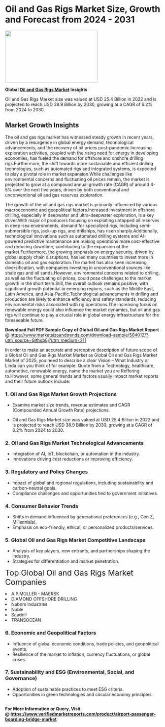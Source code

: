 <H1>Oil and Gas Rigs Market Size, Growth and Forecast from 2024 - 2031</H1><img class="aligncenter size-medium wp-image-584254" src="https://thirdeyenews.in/wp-content/uploads/2024/09/Global-Market-Research-300x168.jpeg" alt="" width="300" height="168" /><p><strong>Global&nbsp;<a href="https://www.marketsizeandtrends.com/download-sample/504012/?utm_source=Github8j?utm_medium=211">Oil and Gas Rigs Market</a> Insights</strong></p><p>Oil and Gas Rigs Market size was valued at USD 25.4 Billion in 2022 and is projected to reach USD 38.9 Billion by 2030, growing at a CAGR of 6.2% from 2024 to 2030.</p><p><h2>Market Growth Insights</h2> <p>The oil and gas rigs market has witnessed steady growth in recent years, driven by a resurgence in global energy demand, technological advancements, and the recovery of oil prices post-pandemic.Increasing exploration activities, coupled with the rising need for energy in developing economies, has fueled the demand for offshore and onshore drilling rigs.Furthermore, the shift towards more sustainable and efficient drilling technologies, such as automated rigs and integrated systems, is expected to play a pivotal role in market expansion.While challenges like environmental concerns and fluctuating oil prices remain, the market is projected to grow at a compound annual growth rate (CAGR) of around 4-5% over the next five years, driven by both conventional and unconventional oil and gas reserves exploration.</p> <p>The growth of the oil and gas rigs market is primarily influenced by various macroeconomic and geopolitical factors.Increased investment in offshore drilling, especially in deepwater and ultra-deepwater exploration, is a key driver.With major oil producers focusing on exploiting untapped oil reserves in deep-sea environments, demand for specialized rigs, including semi-submersible rigs, jack-up rigs, and drillships, has risen sharply.Additionally, technological innovations such as automated drilling systems and AI-powered predictive maintenance are making operations more cost-effective and reducing downtime, contributing to the expansion of the market.Furthermore, the growing emphasis on energy security, driven by global supply chain disruptions, has led many countries to invest more in domestic oil and gas exploration.The market has also seen increasing diversification, with companies investing in unconventional sources like shale gas and oil sands.However, environmental concerns related to drilling, as well as the fluctuating oil prices, could pose challenges to the market growth in the short term.Still, the overall outlook remains positive, with significant growth potential in emerging regions, such as the Middle East, Latin America, and Asia-Pacific.Technological advancements in drilling and production are likely to enhance efficiency and safety standards, reducing environmental risks associated with rig operations.The increasing focus on renewable energy could also influence the market dynamics, but oil and gas rigs will continue to play a crucial role in global energy infrastructure for the foreseeable future.</p> <p></p><p><span class=""><strong>Download Full PDF Sample Copy of Global Oil and Gas Rigs Market Report</strong> @ <a href="https://www.marketsizeandtrends.com/download-sample/504012/?utm_source=Github8j?utm_medium=211" target="_blank">https://www.marketsizeandtrends.com/download-sample/504012/?utm_source=Github8j?utm_medium=211</a></span></p><p>In order to make an accurate and perceptive description of future scope of a Global&nbsp;Oil and Gas Rigs Market Market as Global&nbsp;Oil and Gas Rigs Market Market of 2025, you need to describe a clear Vision &ndash; What Industry or Linda can you think of for example: Quote from a Technology, healthcare, automotive, renewable energy, name the market you are Reffering to.However, some general trends and factors usually impact market reports and their future outlook include:</p><h3>1.&nbsp;<strong>Oil and Gas Rigs Market Growth Projections</strong></h3><ul><li>Examine market size trends, revenue estimates and CAGR (Compounded Annual Growth Rate) projections.</li><li><p>Oil and Gas Rigs Market size was valued at USD 25.4 Billion in 2022 and is projected to reach USD 38.9 Billion by 2030, growing at a CAGR of 6.2% from 2024 to 2030.</p></li></ul><h3>2.&nbsp;<strong>Oil and Gas Rigs Market Technological Advancements</strong></h3><ul><li>Integration of AI, IoT, blockchain, or automation in the industry.</li><li>Innovations driving cost reductions or improving efficiency.</li></ul><h3>3.&nbsp;<strong>Regulatory and Policy Changes</strong></h3><ul><li>Impact of global and regional regulations, including sustainability and carbon-neutral goals.</li><li>Compliance challenges and opportunities tied to government initiatives.</li></ul><h3>4.&nbsp;<strong>Consumer Behavior Trends</strong></h3><ul><li>Shifts in demand influenced by generational preferences (e.g., Gen Z, Millennials).</li><li>Emphasis on eco-friendly, ethical, or personalized products/services.</li></ul><h3>5.&nbsp;<strong>Global Oil and Gas Rigs Market Competitive Landscape</strong></h3><ul><li>Analysis of key players, new entrants, and partnerships shaping the industry.</li><li>Strategies for differentiation and market penetration.</li></ul><p data-pm-slice="1 1 []"><span style="color: inherit; font-family: inherit; font-size: 25px;">Top Global Oil and Gas Rigs Market Companies</span></p><div class="" data-test-id=""><p><li>A.P.MOLLER - MAERSK</li><li> DIAMOND OFFSHORE DRILLING</li><li> Nabors Industries</li><li> Noble</li><li> Seadrill</li><li> TRANSOCEAN</li></p></div><h3>6.&nbsp;<strong>Economic and Geopolitical Factors</strong></h3><ul><li>Influence of global economic conditions, trade policies, and geopolitical events.</li><li>Resilience of the market to inflation, currency fluctuations, or global crises.</li></ul><h3>7.&nbsp;<strong>Sustainability and ESG (Environmental, Social, and Governance)</strong></h3><ul><li>Adoption of sustainable practices to meet ESG criteria.</li><li>Opportunities in green technologies and circular economy principles.</li></ul><h2><strong style="font-size: 14px;">For More Information or Query, Visit @&nbsp;</strong><a style="background-color: #ffffff; font-size: 14px;" href="https://www.marketsizeandtrends.com/report/oil-and-gas-rigs-market/" target="_blank">https://www.verifiedmarketreports.com/product/airport-passenger-boarding-bridge-market</a></h2>